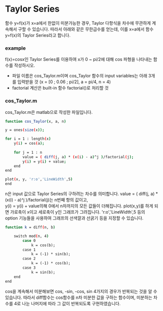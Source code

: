 # Taylor Series
 
 함수 y=f(x)가 x=a에서 한없이 미분가능한 경우, Taylor 다항식을 차수에 무관하게 계속해서 구할 수 있습니다. 따라서 아래와 같은 무한급수를 얻는데, 이를 x=a에서 함수 y=f(x)의 Taylor Series라고 합니다.



### example
f(x)=cosx인 Taylor Series를 이용하여 x가 0 ~ pi/2에 대해 cos 파형을 나타내는 함수를 작성하시오.

  - 파일 이름은 cos_Taylor.m이며 cos_Taylor 함수의 input variables는 아래 3개를 입력받을 것
    (x = [0 ; 0.06 ; pi/2],
    a = pi/4,
    n = 4)
  - factorial 계산은 built-in 함수 factorial()로 처리할 것



### cos_Taylor.m
cos_Taylor.m은 matlab으로 작성한 파일입니다.



```sh
function cos_Taylor(x, a, n)

y = ones(size(x));

for i = 1 : length(x)
    y(i) = cos(a);
    
    for j = 1 : n
        value = ( diff(j, a) * (x(i) - a)^j )/factorial(j);
        y(i) = y(i) + value;
    end
end

plot(x, y, 'r:o','LineWidth',5)
end
```
n은 input 값으로 Taylor Series의 구하려는 차수를 의미합니다. value = ( diff(j, a) * (x(i) - a)^j )/factorial(j)는 n번째 항의 값이고,  
y(i) = y(i) + value의해 0에서 n차까지의 모든 값들이 더해집니다. plot(x,y)를 하게 되면 가로축이 x이고 세로축이 y인 그래프가 그려집니다. 'r:o','LineWidth',5 등의 option 기능들을 사용하여 그래프의 선색깔과 선굵기 등을 지정할 수 있습니다.


```sh
function k = diff(n, b)

    switch mod(n, 4)
        case 0
            k = cos(b);
        case 1
            k = (-1) * sin(b);
        case 2
            k = (-1) * cos(b);
        case 3 
            k = sin(b);
    end
end
```
cos을 계속해서 미분해보면 cos, -sin, -cos, sin 4가지의 경우가 반복되는 것을 알 수 있습니다. 
따라서 diff함수는 cos함수를 n차 미분한 값을 구하는 함수이며, 미분하는 차수를 4로 나눈 나머지에 따라 그 값이 반복되도록 구현하였습니다.


[//]: # (These are reference links used in the body of this note and get stripped out when the markdown processor does its job. There is no need to format nicely because it shouldn't be seen. Thanks SO - http://stackoverflow.com/questions/4823468/store-comments-in-markdown-syntax)


   [dill]: <https://github.com/joemccann/dillinger>
   [git-repo-url]: <https://github.com/joemccann/dillinger.git>
   [john gruber]: <http://daringfireball.net>
   [df1]: <http://daringfireball.net/projects/markdown/>
   [markdown-it]: <https://github.com/markdown-it/markdown-it>
   [Ace Editor]: <http://ace.ajax.org>
   [node.js]: <http://nodejs.org>
   [Twitter Bootstrap]: <http://twitter.github.com/bootstrap/>
   [jQuery]: <http://jquery.com>
   [@tjholowaychuk]: <http://twitter.com/tjholowaychuk>
   [express]: <http://expressjs.com>
   [AngularJS]: <http://angularjs.org>
   [Gulp]: <http://gulpjs.com>

   [PlDb]: <https://github.com/joemccann/dillinger/tree/master/plugins/dropbox/README.md>
   [PlGh]: <https://github.com/joemccann/dillinger/tree/master/plugins/github/README.md>
   [PlGd]: <https://github.com/joemccann/dillinger/tree/master/plugins/googledrive/README.md>
   [PlOd]: <https://github.com/joemccann/dillinger/tree/master/plugins/onedrive/README.md>
   [PlMe]: <https://github.com/joemccann/dillinger/tree/master/plugins/medium/README.md>
   [PlGa]: <https://github.com/RahulHP/dillinger/blob/master/plugins/googleanalytics/README.md>

